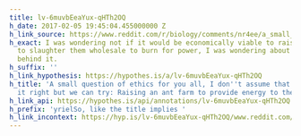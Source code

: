 ```yaml
---
title: lv-6muvbEeaYux-qHTh2OQ
h_date: 2017-02-05 19:45:04.455000000 Z
h_link_source: https://www.reddit.com/r/biology/comments/nr4ee/a_small_question_of_ethics_for_you_all_i_dont/
h_exact: I was wondering not if it would be economically viable to raise ants merely
  to slaughter them wholesale to burn for power, I was wondering about the ethics
  behind it.
h_suffix: ''
h_link_hypothesis: https://hypothes.is/a/lv-6muvbEeaYux-qHTh2OQ
h_title: 'A small question of ethics for you all, I don''t assume that we''ll get
  it right but we can try: Raising an ant farm to provide energy to the grid • /r/biology'
h_link_api: https://hypothes.is/api/annotations/lv-6muvbEeaYux-qHTh2OQ
h_prefix: 'yrielSo, like the title implies '
h_link_incontext: https://hyp.is/lv-6muvbEeaYux-qHTh2OQ/www.reddit.com/r/biology/comments/nr4ee/a_small_question_of_ethics_for_you_all_i_dont/
---
```


